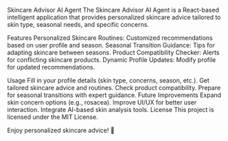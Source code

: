Skincare Advisor AI Agent
The Skincare Advisor AI Agent is a React-based intelligent application that provides personalized skincare advice tailored to skin type, seasonal needs, and specific concerns.

Features
Personalized Skincare Routines: Customized recommendations based on user profile and season.
Seasonal Transition Guidance: Tips for adapting skincare between seasons.
Product Compatibility Checker: Alerts for conflicting skincare products.
Dynamic Profile Updates: Modify profile for updated recommendations.


Usage
Fill in your profile details (skin type, concerns, season, etc.).
Get tailored skincare advice and routines.
Check product compatibility.
Prepare for seasonal transitions with expert guidance.
Future Improvements
Expand skin concern options (e.g., rosacea).
Improve UI/UX for better user interaction.
Integrate AI-based skin analysis tools.
License
This project is licensed under the MIT License.

Enjoy personalized skincare advice! 🌟
